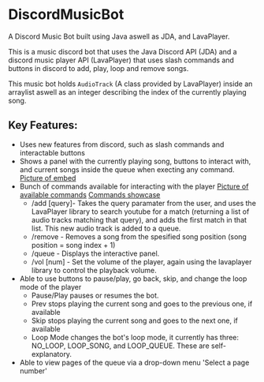 # DiscordMusicBot

A Discord Music Bot built using Java aswell as JDA, and LavaPlayer.

This is a music discord bot that uses the Java Discord API (JDA) and a discord music player API (LavaPlayer) that uses slash commands and buttons in discord to add, play, loop and remove songs.

This music bot holds `AudioTrack` (A class provided by LavaPlayer) inside an arraylist aswell as an integer describing the index of the currently playing song.

## Key Features:
- Uses new features from discord, such as slash commands and interactable buttons
- Shows a panel with the currently playing song, buttons to interact with, and current songs inside the queue when execting any command. [Picture of embed](/discord_bot_embed.png)
- Bunch of commands available for interacting with the player [Picture of available commands](/available_commands.png) [Commands showcase](/command_showcase.png)
   - /add [query]- Takes the query paramater from the user, and uses the LavaPlayer library to search youtube for a match (returning a list of audio tracks matching that query), and adds the first match in that list. This new audio track is added to a queue.
   - /remove - Removes a song from the spesified song position (song position = song index + 1)
   - /queue - Displays the interactive panel.
   - /vol [num] - Set the volume of the player, again using the lavaplayer library to control the playback volume.
- Able to use buttons to pause/play, go back, skip, and change the loop mode of the player
  - Pause/Play pauses or resumes the bot.
  - Prev stops playing the current song and goes to the previous one, if available
  - Skip stops playing the current song and goes to the next one, if available
  - Loop Mode changes the bot's loop mode, it currently has three: NO_LOOP, LOOP_SONG, and LOOP_QUEUE. These are self-explanatory.
- Able to view pages of the queue via a drop-down menu 'Select a page number'